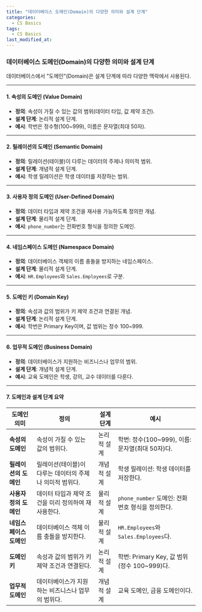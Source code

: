 ```yaml
---
title: "데이터베이스 도메인(Domain)의 다양한 의미와 설계 단계"
categories:
  - CS Basics
tags:
  - CS Basics
last_modified_at: 
---
```



### 데이터베이스 도메인(Domain)의 다양한 의미와 설계 단계

데이터베이스에서 "도메인"(Domain)은 설계 단계에 따라 다양한 맥락에서 사용된다.

---

#### 1. **속성의 도메인 (Value Domain)**
- **정의**: 속성이 가질 수 있는 값의 범위(데이터 타입, 값 제약 조건).
- **설계 단계**: 논리적 설계 단계.
- **예시**: 학번은 정수형(100~999), 이름은 문자열(최대 50자).

---

#### 2. **릴레이션의 도메인 (Semantic Domain)**
- **정의**: 릴레이션(테이블)이 다루는 데이터의 주제나 의미적 범위.
- **설계 단계**: 개념적 설계 단계.
- **예시**: 학생 릴레이션은 학생 데이터를 저장하는 범위.

---

#### 3. **사용자 정의 도메인 (User-Defined Domain)**
- **정의**: 데이터 타입과 제약 조건을 재사용 가능하도록 정의한 개념.
- **설계 단계**: 물리적 설계 단계.
- **예시**: `phone_number`는 전화번호 형식을 정의한 도메인.

---

#### 4. **네임스페이스 도메인 (Namespace Domain)**
- **정의**: 데이터베이스 객체의 이름 충돌을 방지하는 네임스페이스.
- **설계 단계**: 물리적 설계 단계.
- **예시**: `HR.Employees`와 `Sales.Employees`로 구분.

---

#### 5. **도메인 키 (Domain Key)**
- **정의**: 속성과 값의 범위가 키 제약 조건과 연결된 개념.
- **설계 단계**: 논리적 설계 단계.
- **예시**: 학번은 Primary Key이며, 값 범위는 정수 100~999.

---

#### 6. **업무적 도메인 (Business Domain)**
- **정의**: 데이터베이스가 지원하는 비즈니스나 업무의 범위.
- **설계 단계**: 개념적 설계 단계.
- **예시**: 교육 도메인은 학생, 강의, 교수 데이터를 다룬다.

---
#### 7. 도메인과 설계 단계 요약

| **도메인 의미**      | **정의**                                       | **설계 단계**      | **예시**                                  |
|-----------------------|-----------------------------------------------|--------------------|------------------------------------------|
| **속성의 도메인**     | 속성이 가질 수 있는 값의 범위다.              | 논리적 설계        | 학번: 정수(100~999), 이름: 문자열(최대 50자)다. |
| **릴레이션의 도메인** | 릴레이션(테이블)이 다루는 데이터의 주제나 의미적 범위다. | 개념적 설계        | 학생 릴레이션: 학생 데이터를 저장한다.   |
| **사용자 정의 도메인**| 데이터 타입과 제약 조건을 미리 정의하여 재사용한다. | 물리적 설계        | `phone_number` 도메인: 전화번호 형식을 정의한다. |
| **네임스페이스 도메인**| 데이터베이스 객체 이름 충돌을 방지한다.       | 물리적 설계        | `HR.Employees`와 `Sales.Employees`다.   |
| **도메인 키**         | 속성과 값의 범위가 키 제약 조건과 연결된다.    | 논리적 설계        | 학번: Primary Key, 값 범위(정수 100~999)다. |
| **업무적 도메인**     | 데이터베이스가 지원하는 비즈니스나 업무의 범위다. | 개념적 설계        | 교육 도메인, 금융 도메인이다.           |

